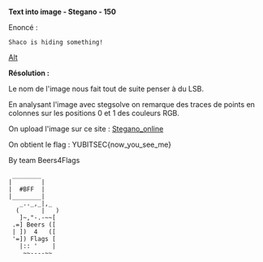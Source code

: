 **Text into image - Stegano - 150**

Enoncé :

```
Shaco is hiding something!
```

[Alt](img/lsb.png "lsb")


__Résolution :__

Le nom de l'image nous fait tout de suite penser à du LSB.

En analysant l'image avec stegsolve on remarque des traces de points en colonnes sur les positions 0 et 1 des couleurs RGB.

On upload l'image sur ce site :
[Stegano_online](http://manytools.org/hacker-tools/steganography-encode-text-into-image/go)


On obtient le flag : 
YUBITSEC{now_you_see_me}


By team Beers4Flags


```
 ________
|        |
|  #BFF  |
|________|
   _.._,_|,_
  (      |   )
   ]~,"-.-~~[
 .=] Beers ([
 | ])  4   ([
 '=]) Flags [
   |:: '    |
    ~~----~~
```
